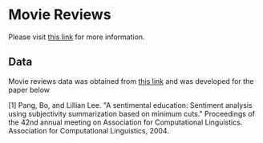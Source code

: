 # Movie Reviews

Please visit <a href = "http://www.ctralie.com/Teaching/CS371_S2021/ClassExercises/Week4/Week4_MovieReviews/">this link</a> for more information.

## Data

Movie reviews data was obtained from <a href = "http://www.cs.cornell.edu/people/pabo/movie%2Dreview%2Ddata/">this link</a> and was developed for the paper below

[1] Pang, Bo, and Lillian Lee. "A sentimental education: Sentiment analysis using subjectivity summarization based on minimum cuts." Proceedings of the 42nd annual meeting on Association for Computational Linguistics. Association for Computational Linguistics, 2004.